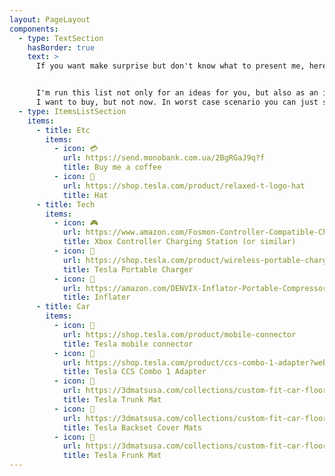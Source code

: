 ```yaml
---
layout: PageLayout
components:
  - type: TextSection
    hasBorder: true
    text: >
      If you want make surprise but don't know what to present me, here are some ideas to help you 😊


      I'm run this list not only for an ideas for you, but also as an ideas for me - for the things which
      I want to buy, but not now. In worst case scenario you can just send me some beer in non-liquid state 💳
  - type: ItemsListSection
    items:
      - title: Etc
        items:
          - icon: 💳
            url: https://send.monobank.com.ua/2BgRGaJ9q?f
            title: Buy me a coffee
          - icon: 🧢
            url: https://shop.tesla.com/product/relaxed-t-logo-hat
            title: Hat
      - title: Tech
        items:
          - icon: 🎮
            url: https://www.amazon.com/Fosmon-Controller-Compatible-Charging-Rechargeable/dp/B01CDCG4KM/?crid=19VQABUSO65EF&sprefix=xbox+charging+stati,aps,107
            title: Xbox Controller Charging Station (or similar)
          - icon: 🔋
            url: https://shop.tesla.com/product/wireless-portable-charger
            title: Tesla Portable Charger
          - icon: 💨
            url: https://amazon.com/DENVIX-Inflator-Portable-Compressor-Inflation/dp/B0CC1FLWXP
            title: Inflater
      - title: Car
        items:
          - icon: 🔌
            url: https://shop.tesla.com/product/mobile-connector
            title: Tesla mobile connector
          - icon: 🔌
            url: https://shop.tesla.com/product/ccs-combo-1-adapter?web=true
            title: Tesla CCS Combo 1 Adapter
          - icon: 🛞
            url: https://3dmatsusa.com/collections/custom-fit-car-floor-liners/products/kagu-cargo-liner?model=MjAyNEBURVNMQUBNT0RFTCBZ
            title: Tesla Trunk Mat
          - icon: 🛞
            url: https://3dmatsusa.com/collections/custom-fit-car-floor-liners/products/seatback-protector?model=MjAyNEBURVNMQUBNT0RFTCBZ
            title: Tesla Backset Cover Mats
          - icon: 🛞
            url: https://3dmatsusa.com/collections/custom-fit-car-floor-liners/products/kagu-frunk-cargo-liner?model=MjAyNEBURVNMQUBNT0RFTCBZ
            title: Tesla Frunk Mat
---
```

